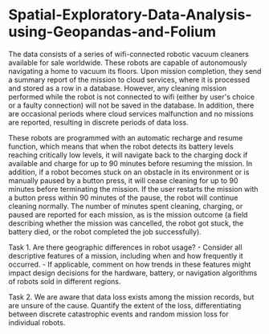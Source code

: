 # Spatial-Exploratory-Data-Analysis-using-Geopandas-and-Folium

The data consists of a series of wifi-connected robotic vacuum cleaners available for sale worldwide. These robots are capable of autonomously navigating a home to vacuum its floors. Upon mission completion, they send a summary report of the mission to cloud services, where it is processed and stored as a row in a database. However, any cleaning mission performed while the robot is not connected to wifi (either by user's choice or a faulty connection) will not be saved in the database. In addition, there are occasional periods where cloud services malfunction and no missions are reported, resulting in discrete periods of data loss.

These robots are programmed with an automatic recharge and resume function, which means that when the robot detects its battery levels reaching critically low levels, it will navigate back to the charging dock if available and charge for up to 90 minutes before resuming the mission. In addition, if a robot becomes stuck on an obstacle in its environment or is manually paused by a button press, it will cease cleaning for up to 90 minutes before terminating the mission. If the user restarts the mission with a button press within 90 minutes of the pause, the robot will continue cleaning normally. The number of minutes spent cleaning, charging, or paused are reported for each mission, as is the mission outcome (a field describing whether the mission was cancelled, the robot got stuck, the battery died, or the robot completed the job successfully).

Task 1.
Are there geographic differences in robot usage? - Consider all descriptive features of a mission, including when and how frequently it occurred. - If applicable, comment on how trends in these features might impact design decisions for the hardware, battery, or navigation algorithms of robots sold in different regions.

Task 2.
We are aware that data loss exists among the mission records, but are unsure of the cause. Quantify the extent of the loss, differentiating between discrete catastrophic events and random mission loss for individual robots.
